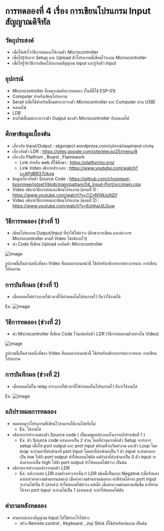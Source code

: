 # การทดลองที่ 4 เรื่อง การเขียนโปรแกรม Input สัญญาณดิจิทัล
## วัตถุประสงค์
- เพื่อให้เข้าใจวิธีการต่อและใช้งานตัว Microcontroller
- เพื่อให้รู้จักการ Setup และ Upload ตัวโปรแกรมที่เขียนไว้ลงบน Microcontroller
- เพื่อให้รู้จักวิธีการเขียนโปรแกรมสัญญาณ Input และรู้จักตัว Input

## อุปกรณ์
- Microcontroller ที่เหมาะสมกับการทดลอง (ในที่นี้ใช้ ESP-01)
- Computer สำหรับเขียนโปรแกรม
- Serail (เพื่อใช้สำหรับเชื่อมต่อระหว่างตัว Microcontroller และ Computer ผ่าน USB)
- หลอดไฟ
- LDR
- สายไฟเชื่อมต่อระหว่างตัว Output ของตัว Microcontroller กับหลอดไฟ

## ศึกษาข้อมูลเบื้องต้น
- เกี่ยวกับ Input/Output : skjproject.wordpress.com/อุปกรณ์อินพุตinput-เอ้าท์พุ
- เกี่ยวกับตัว LDR : https://sites.google.com/site/elecso25/menu/8
- เกี่ยวกับ Platfrom , Board , Flamework
  - Link สำหรับ web ที่ใช้ศึกษา : https://platformio.org/
  - Link Video อธิบายประกอบ : https://www.youtube.com/watch?v=APdBR37Ukxg
- ข้อมูลเกี่ยวกับตัว Source Code : https://github.com/choompol-boonmee/iotset1/blob/main/pattani/04_Input-Port/src/main.cpp
- Video อธิบายวิธีการต่อและเขียนโปรแกรม (ตอนที่ 1) : https://www.youtube.com/watch?v=CCnN1WJsXQY
- Video อธิบายวิธีการต่อและเขียนโปรแกรม (ตอนที่ 2) : https://www.youtube.com/watch?v=6JnhaUILGuw

## วิธีการทดลอง (ช่วงที่ 1)
- เขียนโปรแกรม Output/Input ที่ทำให้ไฟสว่าง (ศึกษาการเขียน และต่อวงจร Microcontroller ตามที่ Video ได้อธิบายไว้)
- นำ Code ที่เขียน Upload ลงบันตัว Microcontroller


![image](https://user-images.githubusercontent.com/80879163/112196065-9aa3f300-8c45-11eb-826b-96b92e284c83.png)


รูปภาพนี้เป็นส่วนหนึ่งที่ของ Video ที่แนบมาก่อนหน้านี้ ใช้สำหรับอธิบายการต่อวงจรและ การเขียนโปรแกรม


## การบันทึกผล (ช่วงที่ 1)
- เมื่อหลอดไฟสว่างภายใต้เวลาที่ได้กำหนดในโปรแกรมไว้ ถือว่าใช้งานได้

Ex.
![image](https://user-images.githubusercontent.com/80879163/112199164-d68c8780-8c48-11eb-8047-78f27116d484.png)



## วิธีการทดลอง (ช่วงที่ 2)
- นำ Microcontroller ที่เขียน Code ไว้มาต่อกับตัว LDR (วิธีการต่อตามตัวอย่างใน Video)


![image](https://user-images.githubusercontent.com/80879163/112199296-f91ea080-8c48-11eb-9ad2-c568402bd5cf.png)



รูปภาพนี้เป็นส่วนหนึ่งที่ของ Video ที่แนบมาก่อนหน้านี้ ใช้สำหรับอธิบายการต่อวงจรและ การเขียนโปรแกรม


## การบันทึกผล (ช่วงที่ 2)
- เมื่อหลอดไฟใน relay สว่างภายใต้เวลาที่ได้กำหนดในโปรแกรมไว้ ถือว่าใช้งานได้

Ex.
![image](https://user-images.githubusercontent.com/80879163/112197484-1b172380-8c47-11eb-8388-ac39019e9885.png)





## อภิปรายผลการทดลอง
- ทดสอบดูว่าโปรแกรมที่เขียนไว้สามารถใช้งานได้หรือไม่
  - Ex. ใช้งานได้ 
- อธิบายการทำงานของตัว Source code ( เป็นเหตุผลประกอบในการอภิปรายข้อที่ 1 )
  - Ex. ตัว Source code แบ่งออกเป็น 2 ส่วน โดยที่ส่วนแรกคือตัว Setup จะทำการ setup เพื่อให้ port output และ prot input พร้อมที่จะเริ่มทำงาน และตัว Loop โดย loop จะอ่านค่าที่ส่งเข้ามาที่ port input โดยค่าที่ส่งเข้ามาเป็น 1
    ตัว input จะส่งค่าออกเป็น low ไปยัง port output ทำให้หลอดไฟดับ แต่ถ้าค่าที่ส่งเข้ามาเป็น 0 ตัว input จะส่งค่าออกเป็น high ไปยัง port output ทำให้หลอดไฟสว่าง เป็นต้น
- อธิบายการทำงานหลังจากต่อตัว LDR
  - Ex. หลังจากต่อ LDR ตามตัวอย่างจะเห็นว่า LDR ชนิดนี้เป็นแบบ Negative (เมื่อรับแสงมากแล้วค่าความต้านทานลดลง) เมื่อค่าความต้านทานน้อยลง ค่าที่อ่านได้จาก port input จะอ่านได้เป็น 0 (สายดำ) ทำให้หลอดไฟสว่าง แต่เมื่อ
  เมื่อค่าความต้านทานเพิ่มขึ้น ค่าที่อ่านได้จาก port input จะอ่านได้เป็น 1 (สายแดง) จะทำให้หลอดไฟดับ

## คำถามหลังทดลอง
- สามารถนำเอาสัญญาณ Input ไปใช้ทำอะไรได้บ้าง
  - สร้าง Remote control , Keyboard , Joy Stick ที่ใช้สำหรับเล่นเกม เป็นต้น
